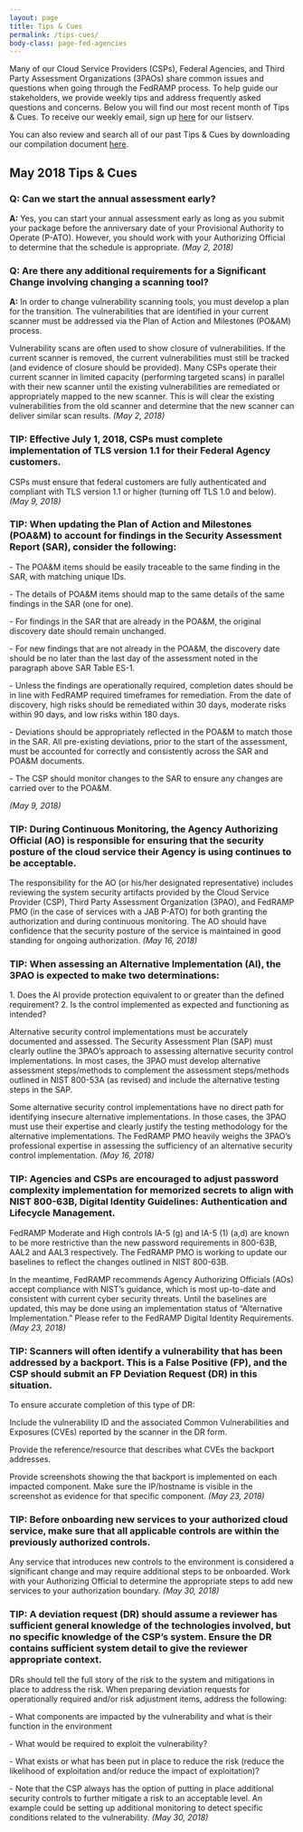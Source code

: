 ```yaml
---
layout: page
title: Tips & Cues
permalink: /tips-cues/
body-class: page-fed-agencies
---
```

Many of our Cloud Service Providers (CSPs), Federal Agencies, and Third Party Assessment Organizations (3PAOs) share common issues and questions when going through the FedRAMP process. To help guide our stakeholders, we provide weekly tips and address frequently asked questions and concerns. Below you will find our most recent month of Tips & Cues. To receive our weekly email, sign up [here](https://public.govdelivery.com/accounts/USGSA/subscriber/new?qsp=USGSA_2224) for our listserv. 

You can also review and search all of our past Tips & Cues by downloading our compilation document <a href="{{site.baseurl}}/assets/resources/documents/FedRAMP_Tips_and_Cues.pdf">here</a>.

<h2>May 2018 Tips & Cues</h2>
 
<div class="q3">
<h3>Q: Can we start the annual assessment early?</h3> 
<p><strong>A:</strong> Yes, you can start your annual assessment early as long as you submit your package before the anniversary date of your Provisional Authority to Operate (P-ATO). However, you should work with your Authorizing Official to determine that the schedule is appropriate.
<em>(May 2, 2018)</em>
</p>
</div>

<div class="q3">
<h3>Q: Are there any additional requirements for a Significant Change involving changing a scanning tool?</h3>
<p><strong>A:</strong> In order to change vulnerability scanning tools, you must develop a plan for the transition. The vulnerabilities that are identified in your current scanner must be addressed via the Plan of Action and Milestones (PO&AM) process.
</p>
<p>
Vulnerability scans are often used to show closure of vulnerabilities. If the current scanner is removed, the current vulnerabilities must still be tracked (and evidence of closure should be provided). Many CSPs operate their current scanner in limited capacity (performing targeted scans) in parallel with their new scanner until the existing vulnerabilities are remediated or appropriately mapped to the new scanner. This is will clear the existing vulnerabilities from the old scanner and determine that the new scanner can deliver similar scan results. 
<em>(May 2, 2018)</em>
</p>
</div>

<div class="q3">
<h3>TIP: Effective July 1, 2018, CSPs must complete implementation of TLS version 1.1 for their Federal Agency customers.</h3>
<p>
CSPs must ensure that federal customers are fully authenticated and compliant with TLS version 1.1 or higher (turning off TLS 1.0 and below). 
<em>(May 9, 2018)</em>
</p>
</div>

<div class="q3">
<h3>TIP: When updating the Plan of Action and Milestones (POA&M) to account for findings in the Security Assessment Report (SAR), consider the following:</h3>
<p>
- The POA&M items should be easily traceable to the same finding in the SAR, with matching unique IDs.
 </p>
<p>
- The details of POA&M items should map to the same details of the same findings in the SAR (one for one).
 </p>
<p>
- For findings in the SAR that are already in the POA&M, the original discovery date should remain unchanged.
 </p>
<p>
- For new findings that are not already in the POA&M, the discovery date should be no later than the last day of the assessment noted in the paragraph above SAR Table ES-1.
 <p>
- Unless the findings are operationally required, completion dates should be in line with FedRAMP required timeframes for remediation. From the date of discovery, high risks should be remediated within 30 days, moderate risks within 90 days, and low risks within 180 days.
 </p>
 <p>
- Deviations should be appropriately reflected in the POA&M to match those in the SAR. All pre-existing deviations, prior to the start of the assessment, must be accounted for correctly and consistently across the SAR and POA&M documents.
 </p>
 <p>
- The CSP should monitor changes to the SAR to ensure any changes are carried over to the POA&M.
 </p>
<em>(May 9, 2018)</em>
</p>
</div>

<div class="q3">
<h3>TIP: During Continuous Monitoring, the Agency Authorizing Official (AO) is responsible for ensuring that the security posture of the cloud service their Agency is using continues to be acceptable.</h3>
<p>
The responsibility for the AO (or his/her designated representative) includes reviewing the system security artifacts provided by the Cloud Service Provider (CSP), Third Party Assessment Organization (3PAO), and FedRAMP PMO (in the case of services with a JAB P-ATO) for both granting the authorization and during continuous monitoring. The AO should have confidence that the security posture of the service is maintained in good standing for ongoing authorization. 
<em>(May 16, 2018)</em>
</p>
</div>

<div class="q3">
<h3>TIP: When assessing an Alternative Implementation (AI), the 3PAO is expected to make two determinations:</h3>
1. Does the AI provide protection equivalent to or greater than the defined requirement?
2. Is the control implemented as expected and functioning as intended?
<p>
Alternative security control implementations must be accurately documented and assessed. The Security Assessment Plan (SAP) must clearly outline the 3PAO’s approach to assessing alternative security control implementations. In most cases, the 3PAO must develop alternative assessment steps/methods to complement the assessment steps/methods outlined in NIST 800-53A (as revised) and include the alternative testing steps in the SAP.
</p>
<p>
Some alternative security control implementations have no direct path for identifying insecure alternative implementations. In those cases, the 3PAO must use their expertise and clearly justify the testing methodology for the alternative implementations. The FedRAMP PMO heavily weighs the 3PAO’s professional expertise in assessing the sufficiency of an alternative security control implementation.
<em>(May 16, 2018)</em>
</p>
</div>

<div class="q3">
<h3>TIP: Agencies and CSPs are encouraged to adjust password complexity implementation for memorized secrets to align with NIST 800-63B, Digital Identity Guidelines: Authentication and Lifecycle Management.</h3>
<p>
FedRAMP Moderate and High controls IA-5 (g) and IA-5 (1) (a,d) are known to be more restrictive than the new password requirements in 800-63B, AAL2 and AAL3 respectively. The FedRAMP PMO is working to update our baselines to reflect the changes outlined in NIST 800-63B.
 </p>
 <p>
 In the meantime, FedRAMP recommends Agency Authorizing Officials (AOs) accept compliance with NIST’s guidance, which is most up-to-date and consistent with current cyber security threats. Until the baselines are updated, this may be done using an implementation status of “Alternative Implementation.” Please refer to the FedRAMP Digital Identity Requirements. 
<em>(May 23, 2018)</em>
</p>
</div>

<div class="q3">
<h3>TIP: Scanners will often identify a vulnerability that has been addressed by a backport. This is a False Positive (FP), and the CSP should submit an FP Deviation Request (DR) in this situation.</h3>
<p>
To ensure accurate completion of this type of DR:
 </p>
<p>
Include the vulnerability ID and the associated Common Vulnerabilities and Exposures (CVEs) reported by the scanner in the DR form.
</p>
<p>
Provide the reference/resource that describes what CVEs the backport addresses.
 </p>
 <p>
Provide screenshots showing the that backport is implemented on each impacted component. Make sure the IP/hostname is visible in the screenshot as evidence for that specific component. 
<em>(May 23, 2018)</em>
</p>
</div>

<div class="q3">
<h3>TIP: Before onboarding new services to your authorized cloud service, make sure that all applicable controls are within the previously authorized controls.</h3>
<p>Any service that introduces new controls to the environment is considered a significant change and may require additional steps to be onboarded. Work with your Authorizing Official to determine the appropriate steps to add new services to your authorization boundary. 
<em>(May 30, 2018)</em>
</p>
</div>

<div class="q3">
<h3>TIP: A deviation request (DR) should assume a reviewer has sufficient general knowledge of the technologies involved, but no specific knowledge of the CSP’s system.  Ensure the DR contains sufficient system detail to give the reviewer appropriate context.</h3>
<p>
 </p>
<p>
DRs should tell the full story of the risk to the system and mitigations in place to address the risk. When preparing deviation requests for operationally required and/or risk adjustment items, address the following:
 </p>
<p>
- What components are impacted by the vulnerability and what is their function in the environment
 </p>
<p>
- What would be required to exploit the vulnerability?
<p>
- What exists or what has been put in place to reduce the risk (reduce the likelihood of exploitation and/or reduce the impact of exploitation)?
 <p>
- Note that the CSP always has the option of putting in place additional security controls to further mitigate a risk to an acceptable level. An example could be setting up additional monitoring to detect specific conditions related to the vulnerability.
<em>(May 30, 2018)</em>
</p>
</div>
